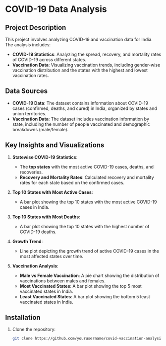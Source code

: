 # COVID-19 Data Analysis

## Project Description
This project involves analyzing COVID-19 and vaccination data for India. The analysis includes:
- **COVID-19 Statistics**: Analyzing the spread, recovery, and mortality rates of COVID-19 across different states.
- **Vaccination Data**: Visualizing vaccination trends, including gender-wise vaccination distribution and the states with the highest and lowest vaccination rates.

## Data Sources
- **COVID-19 Data**: The dataset contains information about COVID-19 cases (confirmed, deaths, and cured) in India, organized by states and union territories.
- **Vaccination Data**: The dataset includes vaccination information by state, including the number of people vaccinated and demographic breakdowns (male/female).

## Key Insights and Visualizations
1. **Statewise COVID-19 Statistics**:
   - The **top states** with the most active COVID-19 cases, deaths, and recoveries.
   - **Recovery and Mortality Rates**: Calculated recovery and mortality rates for each state based on the confirmed cases.

2. **Top 10 States with Most Active Cases**:
   - A bar plot showing the top 10 states with the most active COVID-19 cases in India.

3. **Top 10 States with Most Deaths**:
   - A bar plot showing the top 10 states with the highest number of COVID-19 deaths.

4. **Growth Trend**:
   - Line plot depicting the growth trend of active COVID-19 cases in the most affected states over time.

5. **Vaccination Analysis**:
   - **Male vs Female Vaccination**: A pie chart showing the distribution of vaccinations between males and females.
   - **Most Vaccinated States**: A bar plot showing the top 5 most vaccinated states in India.
   - **Least Vaccinated States**: A bar plot showing the bottom 5 least vaccinated states in India.

## Installation
1. Clone the repository:
   ```bash
   git clone https://github.com/yourusername/covid-vaccination-analysis.git
   
